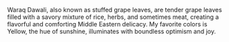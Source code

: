Waraq Dawali, also known as stuffed grape leaves, are tender grape leaves filled with a savory mixture of rice, herbs, and sometimes meat, creating a flavorful and comforting Middle Eastern delicacy.
My favorite colors is Yellow, the hue of sunshine, illuminates with boundless optimism and joy.